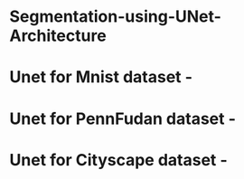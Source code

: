 # Segmentation-using-UNet-Architecture

# Unet for Mnist dataset - 

# Unet for PennFudan dataset -

# Unet for Cityscape dataset -

